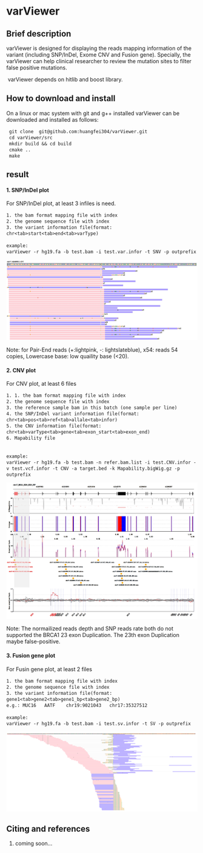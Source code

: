 # varViewer

## Brief description

 varViewer is designed for displaying the reads mapping information of the variant (including SNP/InDel, Exome CNV and Fusion gene).  Specially,  the varViewer can help clinical researcher to review the mutation sites to filter false positive mutations. 

​    varViewer depends on hitlib and boost library.

## How to download and install
On a linux or mac system with git and g++ installed varViewer can be downloaded and installed as follows:

```
 git clone  git@github.com:huangfei304/varViewer.git
 cd varViewer/src
 mkdir build && cd build
 cmake ..
 make
```

## result
#### 1. SNP/InDel plot

For SNP/InDel plot, at least 3 infiles is need.

```
1. the bam format mapping file with index
2. the genome sequence file with index
3. the variant information file(format: chr<tab>start<tab>end<tab>varType)

example:
varViewer -r hg19.fa -b test.bam -i test.var.infor -t SNV -p outprefix
```

 ![snp](/data/snp.png)

Note:  for Pair-End reads (+:lightpink, -: lightslateblue), x54: reads 54 copies, Lowercase base: low quaility base (<20).

#### 2. CNV plot

For CNV plot, at least 6 files

```
1. 1. the bam format mapping file with index
2. the genome sequence file with index
3. the reference sample bam in this batch (one sample per line)
4. the SNP/InDel variant information file(format: chr<tab>pos<tab>ref<tab>allale<tab>infor)
5. the CNV information file(format: chr<tab>varType<tab>gene<tab>exon_start<tab>exon_end)
6. Mapability file


example:
varViewer -r hg19.fa -b test.bam -n refer.bam.list -i test.CNV.infor -v test.vcf.infor -t CNV -a target.bed -k Mapability.bigWig.gz -p outprefix
```

![cnv](/data/cnv.png)

Note: The normailized reads depth and SNP reads rate both do not supported the BRCA1 23 exon Duplication. The 23th exon Duplication maybe false-positive.

#### 3. Fusion gene plot

For Fusin gene plot, at least 2 files

```
1. the bam format mapping file with index
2. the genome sequence file with index
3. the variant information file(format: gene1<tab>gene2<tab>gene1_bp<tab>gene2_bp)
e.g.: MUC16   AATF    chr19:9021043   chr17:35327512

example:
varViewer -r hg19.fa -b test.bam -i test.sv.infor -t SV -p outprefix
```

![SV_ALK_EML4](/data/SV_ALK_EML4.svg)




## Citing and references
1. coming soon...

